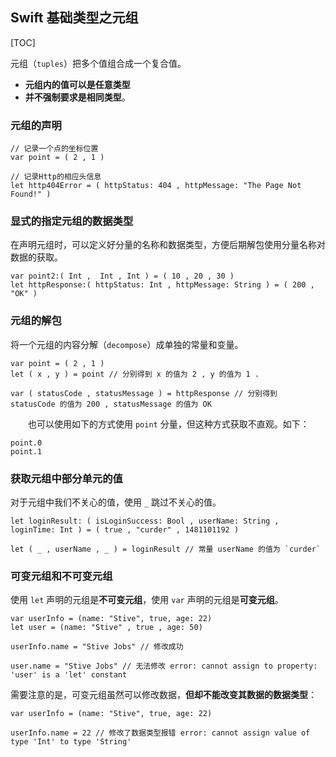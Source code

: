 ## Swift 基础类型之元组

[TOC]

元组（`tuples`）把多个值组合成一个复合值。
  * **元组内的值可以是任意类型**
  * **并不强制要求是相同类型**。

### 元组的声明

```
// 记录一个点的坐标位置
var point = ( 2 , 1 )

// 记录Http的相应头信息
let http404Error = ( httpStatus: 404 , httpMessage: "The Page Not Found!" )
```

### 显式的指定元组的数据类型

在声明元组时，可以定义好分量的名称和数据类型，方便后期解包使用分量名称对数据的获取。

```
var point2:( Int ,  Int , Int ) = ( 10 , 20 , 30 )
let httpResponse:( httpStatus: Int , httpMessage: String ) = ( 200 , "OK" )
```

### 元组的解包

将一个元组的内容分解（`decompose`）成单独的常量和变量。

```
var point = ( 2 , 1 )
let ( x , y ) = point // 分别得到 x 的值为 2 , y 的值为 1 .

var ( statusCode , statusMessage ) = httpResponse // 分别得到 statusCode 的值为 200 , statusMessage 的值为 OK
```
　　也可以使用如下的方式使用 `point` 分量，但这种方式获取不直观。如下：
```
point.0
point.1
```

### 获取元组中部分单元的值

对于元组中我们不关心的值，使用 `_` 跳过不关心的值。

```
let loginResult: ( isLoginSuccess: Bool , userName: String , loginTime: Int ) = ( true , "curder" , 1481101192 )

let ( _ , userName , _ ) = loginResult // 常量 userName 的值为 `curder`
```

### 可变元组和不可变元组

使用 `let` 声明的元组是**不可变元组**，使用 `var` 声明的元组是**可变元组**。

```
var userInfo = (name: "Stive", true, age: 22)
let user = (name: "Stive" , true , age: 50)

userInfo.name = "Stive Jobs" // 修改成功

user.name = "Stive Jobs" // 无法修改 error: cannot assign to property: 'user' is a 'let' constant
```

需要注意的是，可变元组虽然可以修改数据，**但却不能改变其数据的数据类型**：

```
var userInfo = (name: "Stive", true, age: 22)

userInfo.name = 22 // 修改了数据类型报错 error: cannot assign value of type 'Int' to type 'String'
```